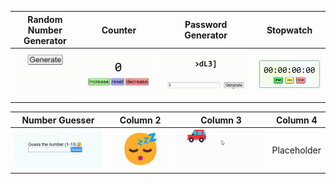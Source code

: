 | Random Number Generator | Counter | Password Generator | Stopwatch |
| --- | --- | --- | --- |
| ![Random Number Generator Demo](1_random_number_generator/random_number_generator_DEMO.gif) | ![Counter Demo](2_counter/counter_DEMO.gif) |  ![Password Generator Demo](4_password_generator/password_generator_DEMO.gif) |  ![Stopwatch Demo](5_stopwatch/stopwatch_DEMO.gif) |

| Number Guesser | Column 2 | Column 3 | Column 4 |
| --- | --- | --- | --- |
| ![Number Guesser Demo](3_number_guesser/number_guesser_DEMO.gif) | ![mouse_events Demo](6_mouse_events/mouse_events_DEMO.gif) | ![key_events Demo](7_key_event/key_event_DEMO.gif)  | Placeholder |

